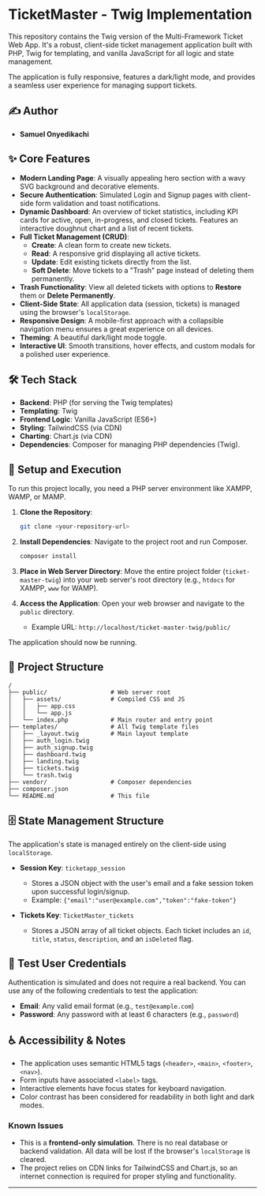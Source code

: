 # TicketMaster - Twig Implementation

This repository contains the Twig version of the Multi-Framework Ticket Web App. It's a robust, client-side ticket management application built with PHP, Twig for templating, and vanilla JavaScript for all logic and state management.

The application is fully responsive, features a dark/light mode, and provides a seamless user experience for managing support tickets.

## ✍️ Author

- **Samuel Onyedikachi**

## ✨ Core Features

- **Modern Landing Page**: A visually appealing hero section with a wavy SVG background and decorative elements.
- **Secure Authentication**: Simulated Login and Signup pages with client-side form validation and toast notifications.
- **Dynamic Dashboard**: An overview of ticket statistics, including KPI cards for active, open, in-progress, and closed tickets. Features an interactive doughnut chart and a list of recent tickets.
- **Full Ticket Management (CRUD)**:
  - **Create**: A clean form to create new tickets.
  - **Read**: A responsive grid displaying all active tickets.
  - **Update**: Edit existing tickets directly from the list.
  - **Soft Delete**: Move tickets to a "Trash" page instead of deleting them permanently.
- **Trash Functionality**: View all deleted tickets with options to **Restore** them or **Delete Permanently**.
- **Client-Side State**: All application data (session, tickets) is managed using the browser's `localStorage`.
- **Responsive Design**: A mobile-first approach with a collapsible navigation menu ensures a great experience on all devices.
- **Theming**: A beautiful dark/light mode toggle.
- **Interactive UI**: Smooth transitions, hover effects, and custom modals for a polished user experience.

## 🛠️ Tech Stack

- **Backend**: PHP (for serving the Twig templates)
- **Templating**: Twig
- **Frontend Logic**: Vanilla JavaScript (ES6+)
- **Styling**: TailwindCSS (via CDN)
- **Charting**: Chart.js (via CDN)
- **Dependencies**: Composer for managing PHP dependencies (Twig).

## 🚀 Setup and Execution

To run this project locally, you need a PHP server environment like XAMPP, WAMP, or MAMP.

1.  **Clone the Repository**:

    ```bash
    git clone <your-repository-url>
    ```

2.  **Install Dependencies**: Navigate to the project root and run Composer.

    ```bash
    composer install
    ```

3.  **Place in Web Server Directory**: Move the entire project folder (`ticket-master-twig`) into your web server's root directory (e.g., `htdocs` for XAMPP, `www` for WAMP).

4.  **Access the Application**: Open your web browser and navigate to the `public` directory.
    - Example URL: `http://localhost/ticket-master-twig/public/`

The application should now be running.

## 📂 Project Structure

```
/
├── public/                  # Web server root
│   ├── assets/              # Compiled CSS and JS
│   │   ├── app.css
│   │   └── app.js
│   └── index.php            # Main router and entry point
├── templates/               # All Twig template files
│   ├── _layout.twig         # Main layout template
│   ├── auth_login.twig
│   ├── auth_signup.twig
│   ├── dashboard.twig
│   ├── landing.twig
│   ├── tickets.twig
│   └── trash.twig
├── vendor/                  # Composer dependencies
├── composer.json
└── README.md                # This file
```

## 🗄️ State Management Structure

The application's state is managed entirely on the client-side using `localStorage`.

- **Session Key**: `ticketapp_session`

  - Stores a JSON object with the user's email and a fake session token upon successful login/signup.
  - Example: `{"email":"user@example.com","token":"fake-token"}`

- **Tickets Key**: `TicketMaster_tickets`
  - Stores a JSON array of all ticket objects. Each ticket includes an `id`, `title`, `status`, `description`, and an `isDeleted` flag.

## 👤 Test User Credentials

Authentication is simulated and does not require a real backend. You can use any of the following credentials to test the application:

- **Email**: Any valid email format (e.g., `test@example.com`)
- **Password**: Any password with at least 6 characters (e.g., `password`)

## ♿ Accessibility & Notes

- The application uses semantic HTML5 tags (`<header>`, `<main>`, `<footer>`, `<nav>`).
- Form inputs have associated `<label>` tags.
- Interactive elements have focus states for keyboard navigation.
- Color contrast has been considered for readability in both light and dark modes.

### Known Issues

- This is a **frontend-only simulation**. There is no real database or backend validation. All data will be lost if the browser's `localStorage` is cleared.
- The project relies on CDN links for TailwindCSS and Chart.js, so an internet connection is required for proper styling and functionality.

---
